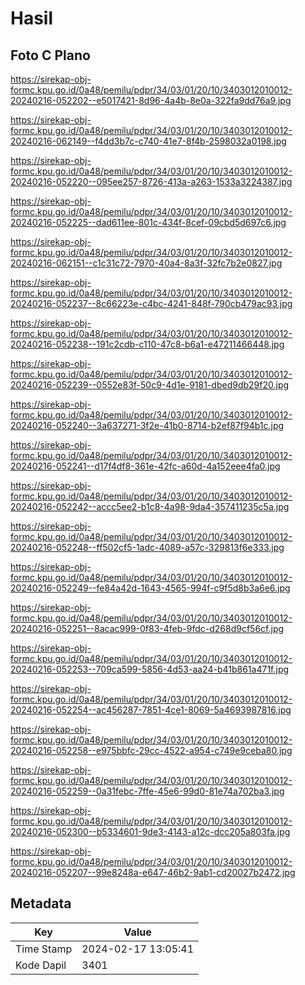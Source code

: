 # Hasil

## Foto C Plano

https://sirekap-obj-formc.kpu.go.id/0a48/pemilu/pdpr/34/03/01/20/10/3403012010012-20240216-052202--e5017421-8d96-4a4b-8e0a-322fa9dd76a9.jpg

https://sirekap-obj-formc.kpu.go.id/0a48/pemilu/pdpr/34/03/01/20/10/3403012010012-20240216-062149--f4dd3b7c-c740-41e7-8f4b-2598032a0198.jpg

https://sirekap-obj-formc.kpu.go.id/0a48/pemilu/pdpr/34/03/01/20/10/3403012010012-20240216-052220--095ee257-8726-413a-a263-1533a3224387.jpg

https://sirekap-obj-formc.kpu.go.id/0a48/pemilu/pdpr/34/03/01/20/10/3403012010012-20240216-052225--dad611ee-801c-434f-8cef-09cbd5d697c6.jpg

https://sirekap-obj-formc.kpu.go.id/0a48/pemilu/pdpr/34/03/01/20/10/3403012010012-20240216-062151--c1c31c72-7970-40a4-8a3f-32fc7b2e0827.jpg

https://sirekap-obj-formc.kpu.go.id/0a48/pemilu/pdpr/34/03/01/20/10/3403012010012-20240216-052237--8c66223e-c4bc-4241-848f-790cb479ac93.jpg

https://sirekap-obj-formc.kpu.go.id/0a48/pemilu/pdpr/34/03/01/20/10/3403012010012-20240216-052238--191c2cdb-c110-47c8-b6a1-e47211466448.jpg

https://sirekap-obj-formc.kpu.go.id/0a48/pemilu/pdpr/34/03/01/20/10/3403012010012-20240216-052239--0552e83f-50c9-4d1e-9181-dbed9db29f20.jpg

https://sirekap-obj-formc.kpu.go.id/0a48/pemilu/pdpr/34/03/01/20/10/3403012010012-20240216-052240--3a637271-3f2e-41b0-8714-b2ef87f94b1c.jpg

https://sirekap-obj-formc.kpu.go.id/0a48/pemilu/pdpr/34/03/01/20/10/3403012010012-20240216-052241--d17f4df8-361e-42fc-a60d-4a152eee4fa0.jpg

https://sirekap-obj-formc.kpu.go.id/0a48/pemilu/pdpr/34/03/01/20/10/3403012010012-20240216-052242--accc5ee2-b1c8-4a98-9da4-357411235c5a.jpg

https://sirekap-obj-formc.kpu.go.id/0a48/pemilu/pdpr/34/03/01/20/10/3403012010012-20240216-052248--ff502cf5-1adc-4089-a57c-329813f6e333.jpg

https://sirekap-obj-formc.kpu.go.id/0a48/pemilu/pdpr/34/03/01/20/10/3403012010012-20240216-052249--fe84a42d-1643-4565-994f-c9f5d8b3a6e6.jpg

https://sirekap-obj-formc.kpu.go.id/0a48/pemilu/pdpr/34/03/01/20/10/3403012010012-20240216-052251--8acac999-0f83-4feb-9fdc-d268d9cf56cf.jpg

https://sirekap-obj-formc.kpu.go.id/0a48/pemilu/pdpr/34/03/01/20/10/3403012010012-20240216-052253--709ca599-5856-4d53-aa24-b41b861a471f.jpg

https://sirekap-obj-formc.kpu.go.id/0a48/pemilu/pdpr/34/03/01/20/10/3403012010012-20240216-052254--ac456287-7851-4ce1-8069-5a4693987816.jpg

https://sirekap-obj-formc.kpu.go.id/0a48/pemilu/pdpr/34/03/01/20/10/3403012010012-20240216-052258--e975bbfc-29cc-4522-a954-c749e9ceba80.jpg

https://sirekap-obj-formc.kpu.go.id/0a48/pemilu/pdpr/34/03/01/20/10/3403012010012-20240216-052259--0a31febc-7ffe-45e6-99d0-81e74a702ba3.jpg

https://sirekap-obj-formc.kpu.go.id/0a48/pemilu/pdpr/34/03/01/20/10/3403012010012-20240216-052300--b5334601-9de3-4143-a12c-dcc205a803fa.jpg

https://sirekap-obj-formc.kpu.go.id/0a48/pemilu/pdpr/34/03/01/20/10/3403012010012-20240216-052207--99e8248a-e647-46b2-9ab1-cd20027b2472.jpg


## Metadata

| Key        | Value               |
| ---------- | ------------------- |
| Time Stamp | 2024-02-17 13:05:41 |
| Kode Dapil | 3401                |



